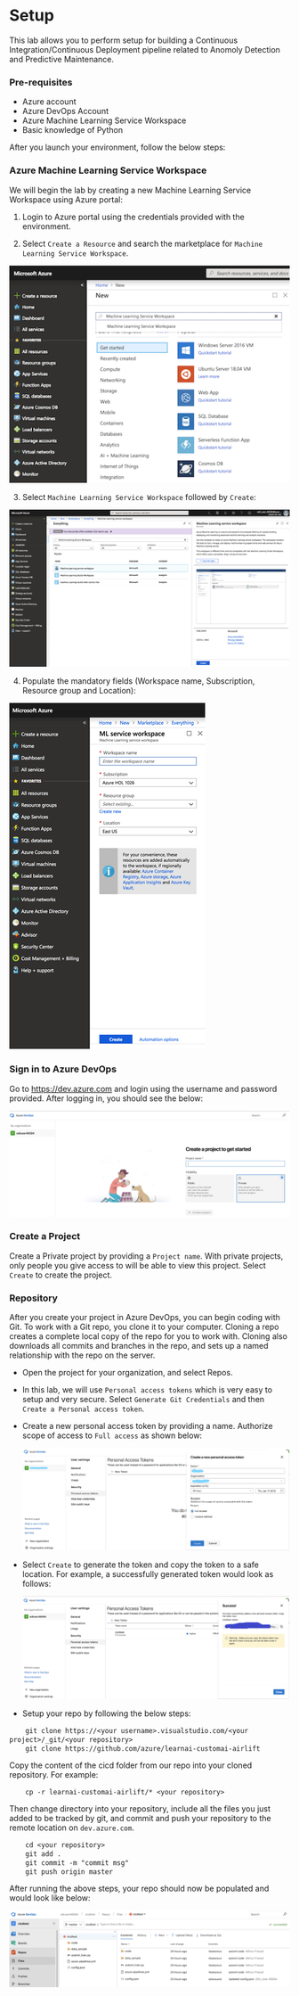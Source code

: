 # Setup

This lab allows you to perform setup for building a Continuous Integration/Continuous Deployment pipeline related to Anomoly Detection and Predictive Maintenance. 

### Pre-requisites

- Azure account
- Azure DevOps Account
- Azure Machine Learning Service Workspace
- Basic knowledge of Python

After you launch your environment, follow the below steps:

### Azure Machine Learning Service Workspace

We will begin the lab by creating a new Machine Learning Service Workspace using Azure portal:

1. Login to Azure portal using the credentials provided with the environment.

2. Select `Create a Resource` and search the marketplace for `Machine Learning Service Workspace`.

![Market Place](images/marketplace.png)

3. Select `Machine Learning Service Workspace` followed by `Create`:

![Create Workspace](images/createWorkspace.png)

4. Populate the mandatory fields (Workspace name, Subscription, Resource group and Location):

![Workspace Fields](images/workspaceFields.png)

### Sign in to Azure DevOps

Go to https://dev.azure.com and login using the username and password provided. After logging in, you should see the below:

![Get Started](images/getStarted.png)

### Create a Project

Create a Private project by providing a `Project name`. With private projects, only people you give access to will be able to view this project. Select `Create` to create the project.

### Repository

After you create your project in Azure DevOps, you can begin coding with Git. To work with a Git repo, you clone it to your computer. Cloning a repo creates a complete local copy of the repo for you to work with. Cloning also downloads all commits and branches in the repo, and sets up a named relationship with the repo on the server.

- Open the project for your organization, and select Repos.
- In this lab, we will use `Personal access tokens` which is very easy to setup and very secure. Select `Generate Git Credentials` and then `Create a Personal access token`.

- Create a new personal access token by providing a name. Authorize scope of access to `Full access` as shown below:


    ![Generate Token](images/generateToken.png)

- Select `Create` to generate the token and copy the token to a safe location. For example, a successfully generated token would look as follows:

    ![Token Generated](images/tokenGenerated.png)

- Setup your repo by following the below steps:
````
    git clone https://<your username>.visualstudio.com/<your project>/_git/<your repository>
    git clone https://github.com/azure/learnai-customai-airlift
````

Copy the content of the cicd folder from our repo into your cloned repository. For example:
````
    cp -r learnai-customai-airlift/* <your repository>
````

Then change directory into your repository, include all the files you just added to be tracked by git, and commit and push your repository to the remote location on ```dev.azure.com```.

````
    cd <your repository>
    git add .
    git commit -m "commit msg"
    git push origin master
````

After running the above steps, your repo should now be populated and would look like below:

![Git Repo](images/gitRepo.png)

